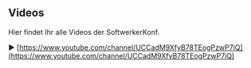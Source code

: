 ## Videos

Hier findet Ihr alle Videos der SoftwerkerKonf. 

▶︎ [https://www.youtube.com/channel/UCCadM9XfyB78TEogPzwP7iQ](https://www.youtube.com/channel/UCCadM9XfyB78TEogPzwP7iQ)
